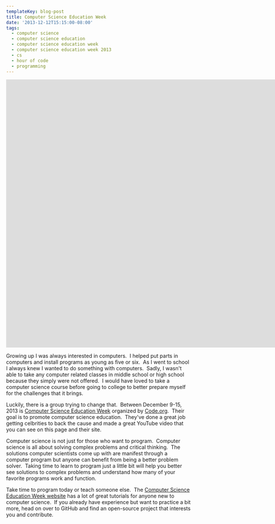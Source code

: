 ```yaml
---
templateKey: blog-post
title: Computer Science Education Week
date: '2013-12-12T15:15:00-08:00'
tags:
  - computer science
  - computer science education
  - computer science education week
  - computer science education week 2013
  - cs
  - hour of code
  - programming
---
```

<iframe width="1867" height="731" src="https://www.youtube.com/embed/FC5FbmsH4fw" frameborder="0" allow="autoplay; encrypted-media" allowfullscreen></iframe>

Growing up I was always interested in computers.  I helped put parts in computers and install programs as young as five or six.  As I went to school I always knew I wanted to do something with computers.  Sadly, I wasn't able to take any computer related classes in middle school or high school because they simply were not offered.  I would have loved to take a computer science course before going to college to better prepare myself for the challenges that it brings.

Luckily, there is a group trying to change that.  Between December 9-15, 2013 is <a title="Computer Science Education Week" href="http://csedweek.org/" target="_blank">Computer Science Education Week</a> organized by <a title="Code.org" href="http://code.org" target="_blank">Code.org</a>.  Their goal is to promote computer science education.  They've done a great job getting celbrities to back the cause and made a great YouTube video that you can see on this page and their site.

Computer science is not just for those who want to program.  Computer science is all about solving complex problems and critical thinking.  The solutions computer scientists come up with are manifest through a computer program but anyone can benefit from being a better problem solver.  Taking time to learn to program just a little bit will help you better see solutions to complex problems and understand how many of your favorite programs work and function.

Take time to program today or teach someone else.  The <a title="Computer Science Education Week Website" href="http://csedweek.org/" target="_blank">Computer Science Education Week website</a> has a lot of great tutorials for anyone new to computer science.  If you already have experience but want to practice a bit more, head on over to GitHub and find an open-source project that interests you and contribute.
